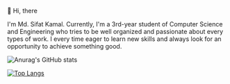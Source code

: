 👋 Hi, there

I'm Md. Sifat Kamal. Currently, I'm a 3rd-year student of Computer Science and Engineering who tries to be well organized and passionate about every types of work. I every time eager to learn new skills and always look for an opportunity to achieve something good.

![Anurag's GitHub stats](https://github-readme-stats.vercel.app/api?username=sifatkamal&show_icons=true&theme=midnight-purple)

[![Top Langs](https://github-readme-stats.vercel.app/api/top-langs/?username=sifatkamal)](https://github.com/anuraghazra/github-readme-stats)
